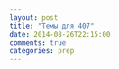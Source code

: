 ```yaml
---
layout: post
title: "Темы для 407"
date: 2014-08-26T22:15:00
comments: true
categories: prep 
---
```

